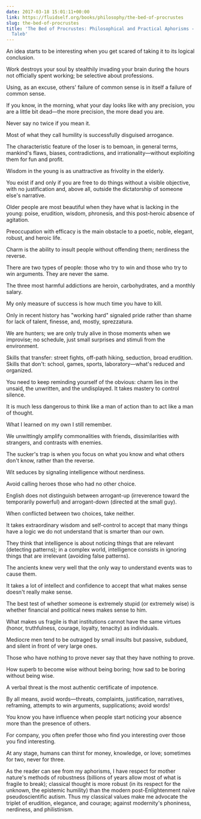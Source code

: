```yaml
---
date: 2017-03-18 15:01:11+00:00
link: https://fluidself.org/books/philosophy/the-bed-of-procrustes
slug: the-bed-of-procrustes
title: 'The Bed of Procrustes: Philosophical and Practical Aphorisms - by Nassim Nicholas
  Taleb'
---
```


An idea starts to be interesting when you get scared of taking it to its logical conclusion.

Work destroys your soul by stealthily invading your brain during the hours not officially spent working; be selective about professions.

Using, as an excuse, others' failure of common sense is in itself a failure of common sense.

If you know, in the morning, what your day looks like with any precision, you are a little bit dead—the more precision, the more dead you are.

Never say no twice if you mean it.

Most of what they call humility is successfully disguised arrogance.

The characteristic feature of the loser is to bemoan, in general terms, mankind's flaws, biases, contradictions, and irrationality—without exploiting them for fun and profit.

Wisdom in the young is as unattractive as frivolity in the elderly.

You exist if and only if you are free to do things without a visible objective, with no justification and, above all, outside the dictatorship of someone else's narrative.

Older people are most beautiful when they have what is lacking in the young: poise, erudition, wisdom, phronesis, and this post-heroic absence of agitation.

Preoccupation with efficacy is the main obstacle to a poetic, noble, elegant, robust, and heroic life.

Charm is the ability to insult people without offending them; nerdiness the reverse.

There are two types of people: those who try to win and those who try to win arguments. They are never the same.

The three most harmful addictions are heroin, carbohydrates, and a monthly salary.

My only measure of success is how much time you have to kill.

Only in recent history has "working hard" signaled pride rather than shame for lack of talent, finesse, and, mostly, sprezzatura.

We are hunters; we are only truly alive in those moments when we improvise; no schedule, just small surprises and stimuli from the environment.

Skills that transfer: street fights, off-path hiking, seduction, broad erudition. Skills that don't: school, games, sports, laboratory—what's reduced and organized.

You need to keep reminding yourself of the obvious: charm lies in the unsaid, the unwritten, and the undisplayed. It takes mastery to control silence.

It is much less dangerous to think like a man of action than to act like a man of thought.

What I learned on my own I still remember.

We unwittingly amplify commonalities with friends, dissimilarities with strangers, and contrasts with enemies.

The sucker's trap is when you focus on what you know and what others don't know, rather than the reverse.

Wit seduces by signaling intelligence without nerdiness.

Avoid calling heroes those who had no other choice.

English does not distinguish between arrogant-up (irreverence toward the temporarily powerful) and arrogant-down (directed at the small guy).

When conflicted between two choices, take neither.

It takes extraordinary wisdom and self-control to accept that many things have a logic we do not understand that is smarter than our own.

They think that intelligence is about noticing things that are relevant (detecting patterns); in a complex world, intelligence consists in ignoring things that are irrelevant (avoiding false patterns).

The ancients knew very well that the only way to understand events was to cause them.

It takes a lot of intellect and confidence to accept that what makes sense doesn't really make sense.

The best test of whether someone is extremely stupid (or extremely wise) is whether financial and political news makes sense to him.

What makes us fragile is that institutions cannot have the same virtues (honor, truthfulness, courage, loyalty, tenacity) as individuals.

Mediocre men tend to be outraged by small insults but passive, subdued, and silent in front of very large ones.

Those who have nothing to prove never say that they have nothing to prove.

How superb to become wise without being boring; how sad to be boring without being wise.

A verbal threat is the most authentic certificate of impotence.

By all means, avoid words—threats, complaints, justification, narratives, reframing, attempts to win arguments, supplications; avoid words!

You know you have influence when people start noticing your absence more than the presence of others.

For company, you often prefer those who find you interesting over those you find interesting.

At any stage, humans can thirst for money, knowledge, or love; sometimes for two, never for three.

As the reader can see from my aphorisms, I have respect for mother nature's methods of robustness (billions of years allow most of what is fragile to break); classical thought is more robust (in its respect for the unknown, the epistemic humility) than the modern post-Enlightenment naïve pseudoscientific autism. Thus my classical values make me advocate the triplet of erudition, elegance, and courage; against modernity's phoniness, nerdiness, and philistinism.
